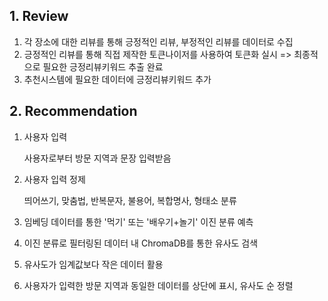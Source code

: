 ## 1. Review  
1) 각 장소에 대한 리뷰를 통해 긍정적인 리뷰, 부정적인 리뷰를 데이터로 수집
2) 긍정적인 리뷰를 통해 직접 제작한 토큰나이저를 사용하여 토큰화 실시 => 최종적으로 필요한 긍정리뷰키워드 추출 완료
3) 추천시스템에 필요한 데이터에 긍정리뷰키워드 추가

## 2. Recommendation  
1) 사용자 입력

   사용자로부터 방문 지역과 문장 입력받음

2) 사용자 입력 정제

   띄어쓰기, 맞춤법, 반복문자, 불용어, 복합명사, 형태소 분류

3) 임베딩 데이터를 통한 '먹기' 또는 '배우기+놀기' 이진 분류 예측

4) 이진 분류로 필터링된 데이터 내 ChromaDB를 통한 유사도 검색

5) 유사도가 임계값보다 작은 데이터 활용

6) 사용자가 입력한 방문 지역과 동일한 데이터를 상단에 표시, 유사도 순 정렬
